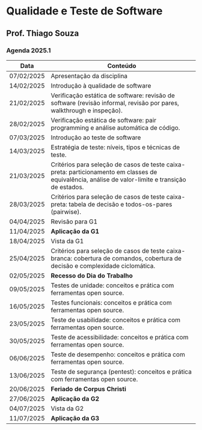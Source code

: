 # Qualidade e Teste de Software

## Prof. Thiago Souza

### Agenda 2025.1

| Data       | Conteúdo |
|------------|---------------------------------------------|
| 07/02/2025 | Apresentação da disciplina |
| 14/02/2025 | Introdução à qualidade de software |
| 21/02/2025 | Verificação estática de software: revisão de software (revisão informal, revisão por pares, walkthrough e inspeção). |
| 28/02/2025 | Verificação estática de software: pair programming e análise automática de código. |
| 07/03/2025 | Introdução ao teste de software |
| 14/03/2025 | Estratégia de teste: níveis, tipos e técnicas de teste. |
| 21/03/2025 | Critérios para seleção de casos de teste caixa-preta: particionamento em classes de equivalência, análise de valor-limite e transição de estados. |
| 28/03/2025 | Critérios para seleção de casos de teste caixa-preta: tabela de decisão e todos-os-pares (pairwise). |
| 04/04/2025 | Revisão para G1 |
| 11/04/2025 | **Aplicação da G1** |
| 18/04/2025 | Vista da G1 |
| 25/04/2025 | Critérios para seleção de casos de teste caixa-branca: cobertura de comandos, cobertura de decisão e complexidade ciclomática. |
| 02/05/2025 | **Recesso do Dia do Trabalho** |
| 09/05/2025 | Testes de unidade: conceitos e prática com ferramentas open source. |
| 16/05/2025 | Testes funcionais: conceitos e prática com ferramentas open source. |
| 23/05/2025 | Teste de usabilidade: conceitos e prática com ferramentas open source. |
| 30/05/2025 | Teste de acessibilidade: conceitos e prática com ferramentas open source. |
| 06/06/2025 | Teste de desempenho: conceitos e prática com ferramentas open source. |
| 13/06/2025 | Teste de segurança (pentest): conceitos e prática com ferramentas open source. |
| 20/06/2025 | **Feriado de Corpus Christi** |
| 27/06/2025 | **Aplicação da G2** |
| 04/07/2025 | Vista da G2 |
| 11/07/2025 | **Aplicação da G3** |

